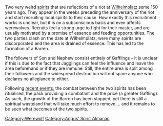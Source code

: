 Two very weird [spirits](spirits "wikilink") that are reflections of a
riot at [Wilhelmplatz](Wilhelmplatz "wikilink") some 150 years ago. They
appear in the weeks preceding the anniversary of the riot and start
recruiting local spirits to their cause. How exactly this recruitment
works is unclear, but it is on a subconscious basis and even affects
werewolves. Recruits feel a strong urge to fight for their master, and
are usually motivated by a promise of essence and feeding opportunities.
The two parties clash on the date at Wilhelmplatz, were many spirits are
discorporated and the area is drained of essence. This has led to the
formation of a Barren.

The followers of Son and Nephew consist entirely of Gafflings - it is
unclear if this is due to the fact that Jagglings can feel the influence
and leave the area beforehand or if they are immune. Still, the entire
area is split among their followers and the widespread destruction will
not spare anyone who declares no allegiance to either.

Following [recent events](Petersburg_Wilhelmplatz "wikilink"), the
combat between the two spirits has been ritualised, the pack providing a
combatant and the price (a greater Gaffling). As such, the growth of the
Barren has been stopped, yet there is still a spiritual wasteland that
will take much effort to remove ... and it remains to be seen what
becomes of the two spirits.

[Category:Werewolf](Category:Werewolf "wikilink") [Category:Angus'
Spirit Almanac](Category:Angus'_Spirit_Almanac "wikilink")